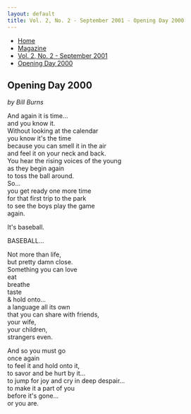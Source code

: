 ```yaml
---
layout: default
title: Vol. 2, No. 2 - September 2001 - Opening Day 2000
---
```

<nav class="breadcrumb" aria-label="breadcrumbs">
  <ul>
    <li><a href="{{ site.url }}{{ site.baseurl }}">Home</a></li>
    <li><a href="../magazine-home.html">Magazine</a></li>
    <li><a href="bi_vol_2_no_2_home.html">Vol. 2, No. 2 - September 2001</a></li>
    <li class="is-active"><a href="#" aria-current="page">Opening Day 2000</a></li>
  </ul>
</nav>

<section class="storycontent">
  <h1>Opening Day 2000</h1>
  <p><em>by Bill Burns</em></p>

  <p>
    And again it is time...<br />
    and you know it.<br />
    Without looking at the calendar<br />
    you know it's the time<br />
    because you can smell it in the air<br />
    and feel it on your neck and back.<br />
    You hear the rising voices of the young<br />
    as they begin again<br />
    to toss the ball around.<br />
    So...<br />
    you get ready one more time<br />
    for that first trip to the park<br />
    to see the boys play the game<br />
    again.
  </p>

  <p>
    It's baseball.
  </p>

  <p>
    BASEBALL...
  </p>

  <p>
    Not more than life,<br />
    but pretty damn close.<br />
    Something you can love<br />
    eat<br />
    breathe<br />
    taste<br />
    & hold onto...<br />
    a language all its own<br />
    that you can share with friends,<br />
    your wife,<br />
    your children,<br />
    strangers even.
  </p>

  <p>
    And so you must go<br />
    once again<br />
    to feel it and hold onto it,<br />
    to savor and be hurt by it...<br />
    to jump for joy and cry in deep despair...<br />
    to make it a part of you<br />
    before it's gone...<br />
    or you are.
  </p>

</section>
